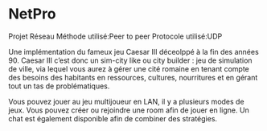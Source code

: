 

# NetPro

Projet Réseau
Méthode utilisé:Peer to peer
Protocole utilisé:UDP

Une implémentation du fameux jeu Caesar III déceolppé à la fin des années 90. Caesar III c’est donc un sim-city like ou city builder : jeu de simulation de ville, via lequel vous aurez à gérer une cité romaine en tenant compte des besoins des habitants en ressources, cultures, nourritures et en gérant tout un tas de problématiques. 

Vous pouvez jouer au jeu multijoueur en LAN, il y a plusieurs modes de jeux. Vous pouvez créer ou rejoindre une room afin de jouer en ligne. Un chat est également disponible afin de combiner des stratégies.


                          
